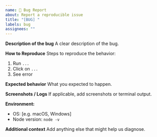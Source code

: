 ```yaml
---
name: 🐛 Bug Report
about: Report a reproducible issue
title: "[BUG] "
labels: bug
assignees: ""
---
```


**Description of the bug**
A clear description of the bug.

**How to Reproduce**
Steps to reproduce the behavior:

1. Run `...`
2. Click on `...`
3. See error

**Expected behavior**
What you expected to happen.

**Screenshots / Logs**
If applicable, add screenshots or terminal output.

**Environment:**

- OS: [e.g. macOS, Windows]
- Node version: `node -v`

**Additional context**
Add anything else that might help us diagnose.
